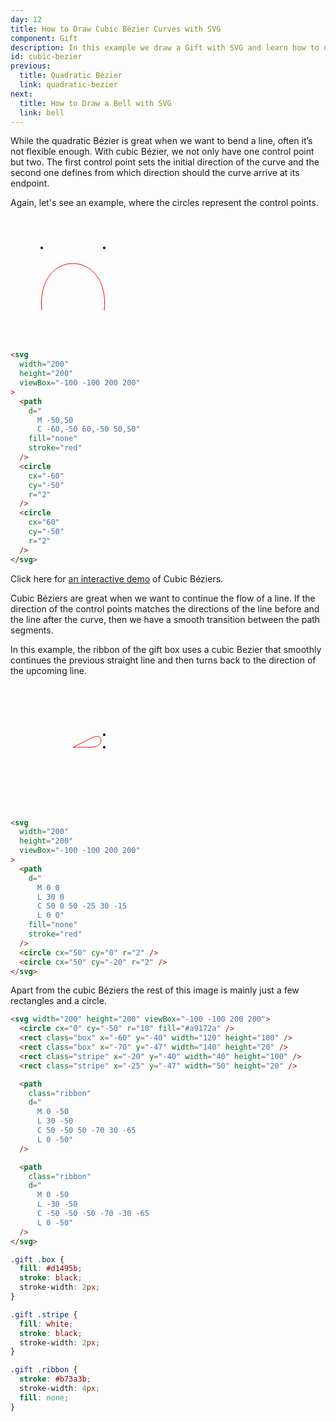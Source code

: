 ```yaml
---
day: 12
title: How to Draw Cubic Bézier Curves with SVG
component: Gift
description: In this example we draw a Gift with SVG and learn how to draw cubic bézier curves.
id: cubic-bezier
previous:
  title: Quadratic Bézier
  link: quadratic-bezier
next:
  title: How to Draw a Bell with SVG
  link: bell
---
```


While the quadratic Bézier is great when we want to bend a line, often it’s not flexible enough. With cubic Bézier, we not only have one control point but two. The first control point sets the initial direction of the curve and the second one defines from which direction should the curve arrive at its endpoint.

Again, let's see an example, where the circles represent the control points.

<div class="grid-200">

  <svg width="200" height="200" viewBox="-100 -100 200 200">
    <path d="M -50,50 C -60,-50 60,-50 50,50" fill="none" stroke="red"  />
    <circle cx="-50" cy="-50" r="2" />
    <circle cx="50" cy="-50" r="2" />
  </svg>

<!-- prettier-ignore -->
```html
<svg 
  width="200"
  height="200"
  viewBox="-100 -100 200 200"
>
  <path 
    d="
      M -50,50 
      C -60,-50 60,-50 50,50"
    fill="none"
    stroke="red"
  />
  <circle
    cx="-60" 
    cy="-50" 
    r="2" 
  />
  <circle 
    cx="60" 
    cy="-50"
    r="2" 
  />
</svg>
```

</div>

Click here for <a href="https://hunormarton.github.io/svg-curves/cubic" target="_blank" rel="noopener">an interactive demo</a> of Cubic Béziers.

Cubic Béziers are great when we want to continue the flow of a line. If the direction of the control points matches the directions of the line before and the line after the curve, then we have a smooth transition between the path segments.

In this example, the ribbon of the gift box uses a cubic Bezier that smoothly continues the previous straight line and then turns back to the direction of the upcoming line.

<div class="grid-200">

  <svg width="200" height="200" viewBox="-100 -100 200 200">
    <path
    class="ribbon"
    d="
      M 0 0
      L 30 0
      C 50 0 50 -25 30 -15
      L 0 0"
      fill="none" stroke="red"  />
    <circle cx="50" cy="0" r="2" />
    <circle cx="50" cy="-20" r="2" />
  </svg>

<!-- prettier-ignore -->
```html
<svg 
  width="200"
  height="200"
  viewBox="-100 -100 200 200"
>
  <path 
    d="
      M 0 0
      L 30 0
      C 50 0 50 -25 30 -15
      L 0 0"
    fill="none"
    stroke="red"
  />
  <circle cx="50" cy="0" r="2" />
  <circle cx="50" cy="-20" r="2" />
</svg>
```

</div>

Apart from the cubic Béziers the rest of this image is mainly just a few rectangles and a circle.

<div class="code-flex">

```html
<svg width="200" height="200" viewBox="-100 -100 200 200">
  <circle cx="0" cy="-50" r="10" fill="#a9172a" />
  <rect class="box" x="-60" y="-40" width="120" height="100" />
  <rect class="box" x="-70" y="-47" width="140" height="20" />
  <rect class="stripe" x="-20" y="-40" width="40" height="100" />
  <rect class="stripe" x="-25" y="-47" width="50" height="20" />

  <path
    class="ribbon"
    d="
      M 0 -50
      L 30 -50
      C 50 -50 50 -70 30 -65
      L 0 -50"
  />

  <path
    class="ribbon"
    d="
      M 0 -50
      L -30 -50
      C -50 -50 -50 -70 -30 -65
      L 0 -50"
  />
</svg>
```

```css
.gift .box {
  fill: #d1495b;
  stroke: black;
  stroke-width: 2px;
}

.gift .stripe {
  fill: white;
  stroke: black;
  stroke-width: 2px;
}

.gift .ribbon {
  stroke: #b73a3b;
  stroke-width: 4px;
  fill: none;
}
```

</div>
